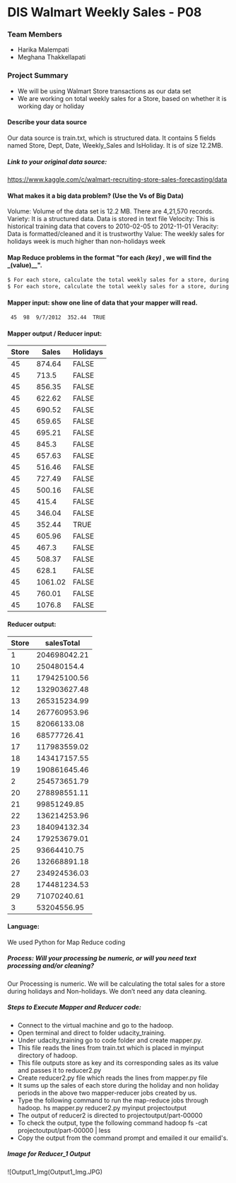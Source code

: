 # DIS Walmart Weekly Sales - P08

### Team Members 

  - Harika Malempati
  - Meghana Thakkellapati

### Project Summary

  - We will be using Walmart Store transactions as our data set
  - We are working on total weekly sales for a Store, based on whether it is working day or holiday

#### Describe your data source
Our data source is train.txt, which is structured data. It contains 5 fields named Store, Dept, Date, Weekly_Sales and IsHoliday. It is of size 12.2MB.

##### Link to your original data source: 
  https://www.kaggle.com/c/walmart-recruiting-store-sales-forecasting/data

#### What makes it a big data problem? (Use the Vs of Big Data)
Volume:  Volume of the data set is 12.2 MB. There are 4,21,570 records.
Variety:  It is a structured data. Data is stored in text file
Velocity:  This is historical training data that covers to 2010-02-05 to 2012-11-01
Veracity:  Data is formatted/cleaned and it is trustworthy
Value:  The weekly sales for holidays week is much higher than non-holidays week

#### Map Reduce problems in the format "for each _(key)_ , we will find the _(value)__".
```sh
$ For each store, calculate the total weekly sales for a store, during Non-holiday week
$ For each store, calculate the total weekly sales for a store, during holiday week
```

#### Mapper input:  show one line of data that your mapper will read.
```sh
 45  98  9/7/2012  352.44  TRUE 
```

#### Mapper output / Reducer input:

| Store | Sales | Holidays |
| ------ | ------ | ------ |
| 45 | 874.64 | FALSE |
| 45 | 713.5 | FALSE | 
| 45 | 856.35 | FALSE |
| 45 | 622.62 | FALSE |
| 45 | 690.52 | FALSE | 
| 45 | 659.65 | FALSE | 
| 45 | 695.21 | FALSE | 
| 45 | 845.3 | FALSE | 
| 45 | 657.63|  FALSE | 
| 45 | 516.46 | FALSE | 
| 45 | 727.49 | FALSE | 
| 45 | 500.16| FALSE | 
| 45 | 415.4 | FALSE | 
| 45 | 346.04 | FALSE | 
| 45 | 352.44 | TRUE | 
| 45 | 605.96 | FALSE | 
| 45 | 467.3 | FALSE | 
| 45 | 508.37 | FALSE | 
| 45 | 628.1 | FALSE | 
| 45 | 1061.02 | FALSE | 
| 45 | 760.01 | FALSE | 
| 45 | 1076.8 | FALSE | 

#### Reducer output:
| Store | salesTotal |
| ------ | ------ |
| 1 |       204698042.21 |
| 10 |       250480154.4 | 
| 11 |      179425100.56 | 
| 12  |     132903627.48 | 
| 	13    |   265315234.99 | 
| 14  |     267760953.96 | 
| 15  |     82066133.08 | 
|  16 |      68577726.41 | 
| 17  |     117983559.02 | 
| 18 |      143417157.55 | 
| 19  |     190861645.46 | 
| 2  |      254573651.79 | 
| 	20  |     278898551.11 | 
|	21 |      99851249.85 | 
| 22  |     136214253.96 | 
| 23  |     184094132.34 | 
|  24 |      179253679.01 | 
| 25  |     93664410.75 | 
| 	26   |    132668891.18 | 
| 	27  |     234924536.03 | 
| 	28    |   174481234.53 | 
| 	29  |     71070240.61 | 
| 3   |     53204556.95 | 

#### Language:
We used Python for Map Reduce coding

##### Process:  Will your processing be numeric, or will you need text processing and/or cleaning?
Our Processing is numeric. We will be calculating the total sales for a store during holidays and Non-holidays. We don’t need any data cleaning.

##### Steps to Execute Mapper and Reducer code:
  - Connect to the virtual machine and go to the hadoop.
  - Open terminal and direct to folder udacity_training.
  - Under udacity_training go to code folder and create mapper.py.
  - This file reads the lines from train.txt which is placed in myinput directory of hadoop.
  - This file outputs store as key and its corresponding sales as its value and passes it to reducer2.py
  - Create reducer2.py file which reads the lines from mapper.py file 
  - It sums up the sales of each store during the holiday and non holiday periods in the above two mapper-reducer jobs created by us.
  - Type the following command to run the map-reduce jobs through hadoop. hs mapper.py reducer2.py myinput projectoutput
  - The output of reducer2 is directed to projectoutput/part-00000
  - To check the output, type the following command hadoop fs -cat projectoutput/part-00000 | less
  - Copy the output from the command prompt and emailed it our emailid's.
  
##### Image for Reducer_1 Output

![Output1_Img(Output1_Img.JPG)
